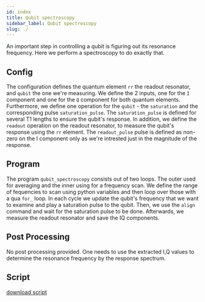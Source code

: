 ```yaml
---
id: index
title: Qubit spectroscopy
sidebar_label: Qubit spectroscopy
slug: ./
---
```


An important step in controlling a qubit is figuring out its resonance frequency.
Here we perform a spectroscopy to do exactly that.

## Config
The configuration defines the quantum element `rr` the readout resonator, and `qubit` the one we're measuring.
We define the 2 inputs, one for the `I` component and one for the `Q` component for both quantum elements.
Furthermore, we define one operation for the `qubit` - the `saturation` and the corresponding pulse `saturation_pulse`. 
The `saturation_pulse` is defined for several T1 lengths to ensure the qubit's response. 
In addition, we define the `readout` operation on the readout resonator, to measure the qubit's response using the `rr`
element. The `readout_pulse` pulse is defined as non-zero on the I component only as we're intrested just in the magnitude
of the response.

## Program
The program `qubit_spectroscopy` consists out of two loops. The outer used for averaging
and the inner using for a frequency scan. We define the range of fequencies to scan using python variables and then loop
over those with a qua `for_` loop. In each cycle we update the qubit's frequency that we want to examine and play a 
saturation pulse to the qubit. Then, we use the `align` command and wait for the saturation pulse to be done.
Afterwards, we measure the readout resonator and save the IQ components.


## Post Processing
No post processing provided. 
One needs to use the extracted I,Q values to determine the resonance frequency by the response spectrum.

## Script


[download script](qubit_spectroscopy.py)
